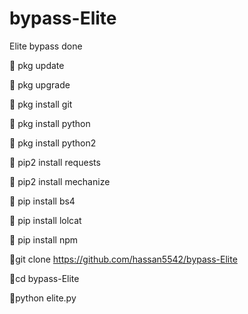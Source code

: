 # bypass-Elite
Elite bypass done 

💙 pkg update

💙 pkg upgrade

💙 pkg install git

💙 pkg install python

💙 pkg install python2

💙 pip2 install requests

💙 pip2 install mechanize

💙 pip install bs4

💙 pip install lolcat

💙 pip install npm

💙git clone https://github.com/hassan5542/bypass-Elite

💙cd bypass-Elite

💙python elite.py
